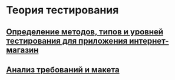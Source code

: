 # Теория тестирования
## [Определение методов, типов и уровней тестирования для приложения интернет-магазин](https://docs.google.com/spreadsheets/d/1m2dnJFKjAY5FMowIAthpDfSYelS6DkZPjPgNuQu9668/edit?usp=drive_link)
## [Анализ требований и макета](https://docs.google.com/spreadsheets/d/1xKZaFV6zu6dvy37o3WDmD8D820962rVPat8a6_xHtaY/edit?usp=sharing)
